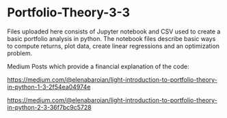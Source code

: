 # Portfolio-Theory-3-3


Files uploaded here consists of Jupyter notebook and CSV used to create a basic portfolio analysis in python. The notebook files describe basic ways to compute returns, plot data, create linear regressions and an optimization problem.

Medium Posts which provide a financial explanation of the code:

https://medium.com/@elenabaroian/light-introduction-to-portfolio-theory-in-python-1-3-2f54ea04974e

https://medium.com/@elenabaroian/light-introduction-to-portfolio-theory-in-python-2-3-36f7bc9c5728

